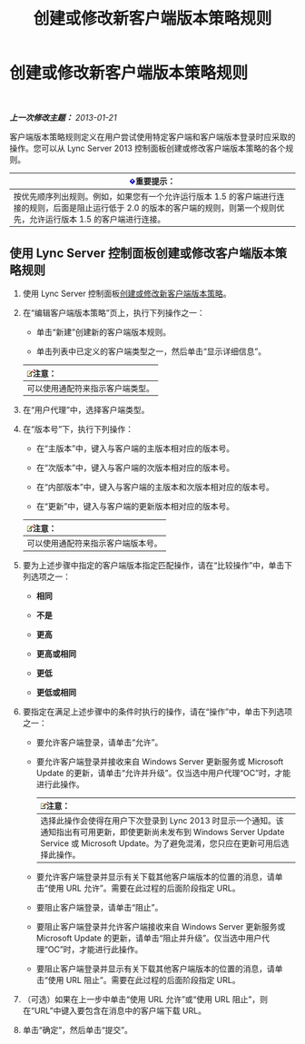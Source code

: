 ﻿---
title: 创建或修改新客户端版本策略规则
TOCTitle: 创建或修改新客户端版本策略规则
ms:assetid: 6f879d99-8401-41e0-a562-195c890d63ea
ms:mtpsurl: https://technet.microsoft.com/zh-cn/library/JJ898478(v=OCS.15)
ms:contentKeyID: 52061050
ms.date: 05/19/2016
mtps_version: v=OCS.15
ms.translationtype: HT
---

# 创建或修改新客户端版本策略规则

 

_**上一次修改主题：** 2013-01-21_

客户端版本策略规则定义在用户尝试使用特定客户端和客户端版本登录时应采取的操作。您可以从 Lync Server 2013 控制面板创建或修改客户端版本策略的各个规则。

<table>
<thead>
<tr class="header">
<th><img src="images/Gg398794.important(OCS.15).gif" title="important" alt="important" />重要提示：</th>
</tr>
</thead>
<tbody>
<tr class="odd">
<td>按优先顺序列出规则。例如，如果您有一个允许运行版本 1.5 的客户端进行连接的规则，后面是阻止运行低于 2.0 的版本的客户端的规则，则第一个规则优先，允许运行版本 1.5 的客户端进行连接。</td>
</tr>
</tbody>
</table>


## 使用 Lync Server 控制面板创建或修改客户端版本策略规则

1.  使用 Lync Server 控制面板[创建或修改新客户端版本策略](lync-server-2013-create-or-modify-a-new-client-version-policy.md)。

2.  在“编辑客户端版本策略”页上，执行下列操作之一：
    
      - 单击“新建”创建新的客户端版本规则。
    
      - 单击列表中已定义的客户端类型之一，然后单击“显示详细信息”。
    
    <table>
    <thead>
    <tr class="header">
    <th><img src="images/Dn783119.note(OCS.15).gif" title="note" alt="note" />注意：</th>
    </tr>
    </thead>
    <tbody>
    <tr class="odd">
    <td>可以使用通配符来指示客户端类型。</td>
    </tr>
    </tbody>
    </table>


3.  在“用户代理”中，选择客户端类型。

4.  在“版本号”下，执行下列操作：
    
      - 在“主版本”中，键入与客户端的主版本相对应的版本号。
    
      - 在“次版本”中，键入与客户端的次版本相对应的版本号。
    
      - 在“内部版本”中，键入与客户端的主版本和次版本相对应的版本号。
    
      - 在“更新”中，键入与客户端的更新版本相对应的版本号。
    
    <table>
    <thead>
    <tr class="header">
    <th><img src="images/Dn783119.note(OCS.15).gif" title="note" alt="note" />注意：</th>
    </tr>
    </thead>
    <tbody>
    <tr class="odd">
    <td>可以使用通配符来指示客户端版本号。</td>
    </tr>
    </tbody>
    </table>


5.  要为上述步骤中指定的客户端版本指定匹配操作，请在“比较操作”中，单击下列选项之一：
    
      - **相同**
    
      - **不是**
    
      - **更高**
    
      - **更高或相同**
    
      - **更低**
    
      - **更低或相同**

6.  要指定在满足上述步骤中的条件时执行的操作，请在“操作”中，单击下列选项之一：
    
      - 要允许客户端登录，请单击“允许”。
    
      - 要允许客户端登录并接收来自 Windows Server 更新服务或 Microsoft Update 的更新，请单击“允许并升级”。仅当选中用户代理“OC”时，才能进行此操作。
        
        <table>
        <thead>
        <tr class="header">
        <th><img src="images/Dn783119.note(OCS.15).gif" title="note" alt="note" />注意：</th>
        </tr>
        </thead>
        <tbody>
        <tr class="odd">
        <td>选择此操作会使得在用户下次登录到 Lync 2013 时显示一个通知。该通知指出有可用更新，即使更新尚未发布到 Windows Server Update Service 或 Microsoft Update。为了避免混淆，您只应在更新可用后选择此操作。</td>
        </tr>
        </tbody>
        </table>
    
      - 要允许客户端登录并显示有关下载其他客户端版本的位置的消息，请单击“使用 URL 允许”。需要在此过程的后面阶段指定 URL。
    
      - 要阻止客户端登录，请单击“阻止”。
    
      - 要阻止客户端登录并允许客户端接收来自 Windows Server 更新服务或 Microsoft Update 的更新，请单击“阻止并升级”。仅当选中用户代理“OC”时，才能进行此操作。
    
      - 要阻止客户端登录并显示有关下载其他客户端版本的位置的消息，请单击“使用 URL 阻止”。需要在此过程的后面阶段指定 URL。

7.  （可选）如果在上一步中单击“使用 URL 允许”或“使用 URL 阻止”，则在“URL”中键入要包含在消息中的客户端下载 URL。

8.  单击“确定”，然后单击“提交”。

